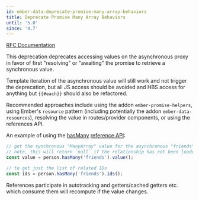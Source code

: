 ```yaml
---
id: ember-data:deprecate-promise-many-array-behaviors
title: Deprecate Promise Many Array Behaviors
until: '5.0'
since: '4.7'
---
```


[RFC Documentation](https://rfcs.emberjs.com/id/0745-ember-data-deprecate-methods-on-promise-many-array)

This deprecation deprecates accessing values on the asynchronous proxy in favor of first "resolving" or "awaiting" the promise to retrieve a synchronous value.

Template iteration of the asynchronous value will still work and not trigger the deprecation, but all JS access should be avoided and HBS access for anything but `{{#each}}` should also be refactored.

Recommended approaches include using the addon `ember-promise-helpers`, using Ember's `resource` pattern (including potentially the addon `ember-data-resources`), resolving the value in routes/provider components, or using the references API.

An example of using the [hasMany](https://api.emberjs.com/ember-data/4.11/classes/Model/methods/hasMany?anchor=hasMany) [reference API](https://api.emberjs.com/ember-data/release/classes/HasManyReference):

```js
// get the synchronous "ManyArray" value for the asynchronous "friends" relationship.
// note, this will return `null` if the relationship has not been loaded yet
const value = person.hasMany('friends').value();

// to get just the list of related IDs
const ids = person.hasMany('friends').ids();
```

References participate in autotracking and getters/cached getters etc. which consume them will recompute if the value changes.
